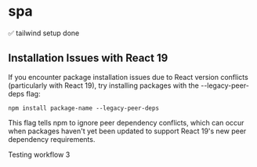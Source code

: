 # spa
✅ tailwind setup done 


## Installation Issues with React 19
If you encounter package installation issues due to React version conflicts (particularly with React 19), try installing packages with the --legacy-peer-deps flag:

`npm install package-name --legacy-peer-deps `


This flag tells npm to ignore peer dependency conflicts, which can occur when packages haven't yet been updated to support React 19's new peer dependency requirements.

Testing workflow 3
